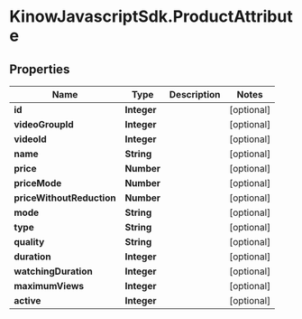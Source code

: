 # KinowJavascriptSdk.ProductAttribute

## Properties
Name | Type | Description | Notes
------------ | ------------- | ------------- | -------------
**id** | **Integer** |  | [optional] 
**videoGroupId** | **Integer** |  | [optional] 
**videoId** | **Integer** |  | [optional] 
**name** | **String** |  | [optional] 
**price** | **Number** |  | [optional] 
**priceMode** | **Number** |  | [optional] 
**priceWithoutReduction** | **Number** |  | [optional] 
**mode** | **String** |  | [optional] 
**type** | **String** |  | [optional] 
**quality** | **String** |  | [optional] 
**duration** | **Integer** |  | [optional] 
**watchingDuration** | **Integer** |  | [optional] 
**maximumViews** | **Integer** |  | [optional] 
**active** | **Integer** |  | [optional] 


